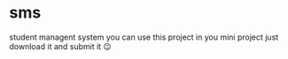 # sms
student managent system you can use this project in you mini project just download it and submit it 😉
